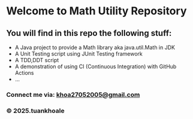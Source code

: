 # Welcome to Math Utility Repository

## You will find in this repo the following stuff:

* A Java project to provide a Math library aka java.util.Math in JDK 
* A Unit Testing script using JUnit Testing framework 
* A TDD,DDT script 
* A demonstration of using CI (Continuous Integration) with GitHub Actions 
* ...


### Connect me via: khoa27052005@gmail.com

### &#169; 2025.tuankhoale 